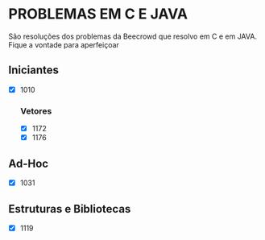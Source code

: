 # PROBLEMAS EM C E JAVA

São resoluções dos problemas da Beecrowd que resolvo em C e em JAVA. Fique a vontade para aperfeiçoar

## Iniciantes

- [x] 1010

    ### Vetores

    - [x] 1172
    - [x] 1176

## Ad-Hoc

- [x] 1031
      
## Estruturas e Bibliotecas

- [x]  1119
